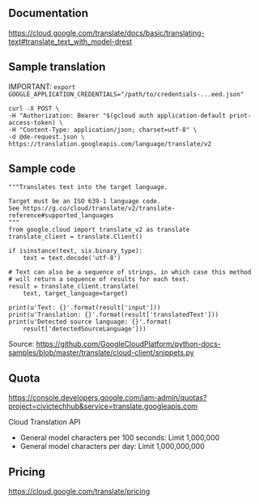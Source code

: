 

## Documentation

https://cloud.google.com/translate/docs/basic/translating-text#translate_text_with_model-drest


## Sample translation

IMPORTANT: `export GOOGLE_APPLICATION_CREDENTIALS="/path/to/credentials-...eed.json"`

```
curl -X POST \
-H "Authorization: Bearer "$(gcloud auth application-default print-access-token) \
-H "Content-Type: application/json; charset=utf-8" \
-d @de-request.json \
https://translation.googleapis.com/language/translate/v2
```

## Sample code

```
"""Translates text into the target language.

Target must be an ISO 639-1 language code.
See https://g.co/cloud/translate/v2/translate-reference#supported_languages
"""
from google.cloud import translate_v2 as translate
translate_client = translate.Client()

if isinstance(text, six.binary_type):
    text = text.decode('utf-8')

# Text can also be a sequence of strings, in which case this method
# will return a sequence of results for each text.
result = translate_client.translate(
    text, target_language=target)

print(u'Text: {}'.format(result['input']))
print(u'Translation: {}'.format(result['translatedText']))
print(u'Detected source language: {}'.format(
    result['detectedSourceLanguage']))
```

Source: https://github.com/GoogleCloudPlatform/python-docs-samples/blob/master/translate/cloud-client/snippets.py


## Quota 

https://console.developers.google.com/iam-admin/quotas?project=civictechhub&service=translate.googleapis.com

Cloud Translation API
* General model characters per 100 seconds: Limit 1,000,000
* General model characters per day: Limit 1,000,000,000


## Pricing

https://cloud.google.com/translate/pricing
